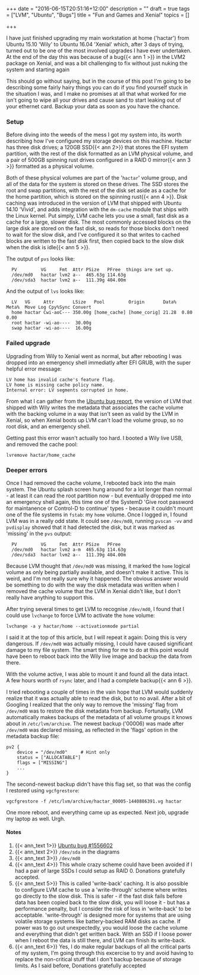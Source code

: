 +++
date = "2016-06-15T20:51:16+12:00"
description = ""
draft = true
tags = ["LVM", "Ubuntu", "Bugs"]
title = "Fun and Games and Xenial"
topics = []

+++

I have just finished upgrading my main workstation at home ('hactar') from Ubuntu 15.10 'Wily' to Ubuntu 16.04 'Xenial' which, after 3 days of trying, turned out to be one of the most involved upgrades I have ever undertaken. At the end of the day this was because of a bug{{< ann 1 >}} in the LVM2 package on Xenial, and was a bit challenging to fix without just nuking the system and starting again

<!-- more -->

This should go without saying, but in the course of this post I'm going to be describing some fairly hairy things you can do if you find yourself stuck in the situation I was, and I make no promises at all that what worked for me isn't going to wipe all your drives and cause sand to start leaking out of your ethernet card. Backup your data as soon as you have the chance.

### Setup

Before diving into the weeds of the mess I got my system into, its worth describing how I've configured my storage devices on this machine. Hactar has three disk drives; a 120GB SSD{{< ann 2>}} that stores the EFI system partition, with the rest of the disk formatted as an LVM physical volume, and a pair of 500GB spinning rust drives configured in a RAID 0 mirror{{< ann 3 >}} formatted as a physical volume.

Both of these physical volumes are part of the '`hactar`' volume group, and all of the data for the system is stored on these drives. The SSD stores the root and swap partitions, with the rest of the disk set aside as a cache for the home partition, which is stored on the spinning rust{{< ann 4 >}}. Disk caching was introduced in the version of LVM that shipped with Ubuntu 14.10 'Vivid', and adds integration with the `dm-cache` module that ships with the Linux kernel. Put simply, LVM cache lets you use a small, fast disk as a cache for a large, slower disk. The most commonly accessed blocks on the large disk are stored on the fast disk, so reads for those blocks don't need to wait for the slow disk, and I've configured it so that writes to cached blocks are written to the fast disk first, then copied back to the slow disk when the disk is idle{{< ann 5 >}}.

The output of `pvs` looks like:

```
  PV         VG     Fmt  Attr PSize   PFree  things are set up. 
  /dev/md0   hactar lvm2 a--  465.63g 114.63g
  /dev/sda3  hactar lvm2 a--  111.39g 404.00m
```

And the output of `lvs` looks like:

```
  LV   VG     Attr       LSize   Pool         Origin       Data%  Meta%  Move Log Cpy%Sync Convert
  home hactar Cwi-aoC--- 350.00g [home_cache] [home_corig] 21.28  0.80            0.00            
  root hactar -wi-ao----  30.00g                                                                  
  swap hactar -wi-ao----  16.00g
```

### Failed upgrade

Upgrading from Wily to Xenial went as normal, but after rebooting I was dropped into an emergency shell immediatly after EFI GRUB, with the super helpful error message:

```
LV home has invalid cache's feature flag.
LV home is missing cache policy name.
Internal error: LV segments corrupted in home.
```

From what I can gather from the [Ubuntu bug report](https://bugs.launchpad.net/ubuntu/+source/lvm2/+bug/1556602), the version of LVM that shipped with Wily writes the metadata that associates the cache volume with the backing volume in a way that isn't seen as valid by the LVM in Xenial, so when Xenial boots up LVM can't load the volume group, so no root disk, and an emergency shell.

Getting past this error wasn't actually too hard. I booted a Wily live USB, and removed the cache pool:
```
lvremove hactar/home_cache
```

### Deeper errors

Once I had removed the cache volume, I rebooted back into the main system. The Ubuntu splash screen hung around for a lot longer than normal - at least it can read the root partition now - but eventually dropped me into an emergency shell again, this time one of the SystemD 'Give root password for maintanence or Control-D to continue' types - because it couldn't mount one of the file systems in `fstab`: my `home` volume.  Once I logged in, I found LVM was in a really odd state. It could see `/dev/md0`, running `pvscan -vv` and `pvdisplay` showed that it had detected the disk, but it was marked as 'missing' in the `pvs` output:

```
  PV         VG     Fmt  Attr PSize   PFree
  /dev/md0   hactar lvm2 a-m  465.63g 114.63g
  /dev/sda3  hactar lvm2 a--  111.39g 404.00m
```

Because LVM thought that `/dev/md0` was missing, it marked the `home` logical volume as only being partially available, and doesn't make it active. This is weird, and I'm not really sure why it happened. The obvious answer would be something to do with the way the disk metadata was written when I removed the cache volume that the LVM in Xenial didn't like, but I don't really have anything to support this.

After trying several times to get LVM to recognise `/dev/md0`, I found that I could use `lvchange` to force LVM to activate the `home` volume:
```
lvchange -a y hactar/home --activationmode partial
```

I said it at the top of this article, but I will repeat it again: Doing this is very dangerous. If `/dev/md0` was actually missing, I could have caused significant damage to my file system. The smart thing for me to do at this point would have been to reboot back into the Wily live image and backup the data from there.

With the volume active, I was able to mount it and found all the data intact. A few hours worth of `rsync` later, and I had a complete backup{{< ann 6 >}}.

I tried rebooting a couple of times in the vain hope that LVM would suddenly realize that it was actually able to read the disk, but to no avail. After a bit of Googling I realized that the only way to remove the 'missing' flag from `/dev/md0` was to restore the disk metadata from backup. Fortunatly, LVM automatically makes backups of the metadata of all volume groups it knows about in `/etc/lvm/archive`. The newest backup ('00006) was made after `/dev/md0` was declared missing, as reflected in the 'flags' option in the metadata backup file:

```
pv2 {
    device = "/dev/md0"     # Hint only
    status = ["ALLOCATABLE"]
    flags = ["MISSING"]
    ...
}
```

The second-newest backup didn't have this flag set, so that was the config I restored using `vgcfgrestore`:

```
vgcfgrestore -f /etc/lvm/archive/hactar_00005-1440886391.vg hactar
```

One more reboot, and everything came up as expected. Next job, upgrade my laptop as well. Urgh.


#### Notes

1. {{< ann_text 1>}} [Ubuntu bug #1556602](https://bugs.launchpad.net/ubuntu/+source/lvm2/+bug/1556602)
2. {{< ann_text 2>}} `/dev/sda` in the diagrams
3. {{< ann_text 3>}} `/dev/md0`
4. {{< ann_text 4>}} This whole crazy scheme could have been avoided if I had a pair of large SSDs I could setup as RAID 0. Donations gratefully accepted.
5. {{< ann_text 5>}} This is called 'write-back' caching. It is also possible to configure LVM cache to use a 'write-through' scheme where writes go directly to the slow disk. This is safer - if the fast disk fails before data has been copied back to the slow disk, you will loose it - but has a performance penalty, but I consider the risk of loss in 'write-back' to be acceptable. 'write-through' is designed more for systems that are using volatile storage systems like battery-backed RAM disks as cache. If power was to go out unexpectedly, you would loose the cache volume and everything that didn't get written back. With an SSD if I loose power when I reboot the data is still there, and LVM can finish its write-back.
6. {{< ann_text 6>}} Yes, I do make regular backups of all the critical parts of my system, I'm going through this excercise to try and avoid having to replace the non-critical stuff that I don't backup because of storage limits. As I said before, Donations gratefully accepted
